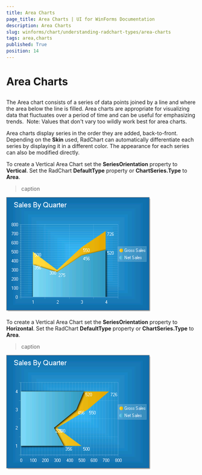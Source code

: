 ```yaml
---
title: Area Charts
page_title: Area Charts | UI for WinForms Documentation
description: Area Charts
slug: winforms/chart/understanding-radchart-types/area-charts
tags: area,charts
published: True
position: 14
---
```


# Area Charts



## 

The Area chart consists of a series of data points joined by a line and where the area below the line is filled. Area charts are appropriate for visualizing data that fluctuates over a period of time and can be useful for emphasizing trends.  Note: Values that don't vary too wildly work best for area charts. 

Area charts display series in the order they are added, back-to-front.  Depending on the __Skin__ used, RadChart can automatically differentiate each series by displaying it in a different color. The appearance for each series can also be modified directly.

To create a Vertical Area Chart set the __SeriesOrientation__ property to __Vertical__. Set the RadChart __DefaultType__ property or __ChartSeries.Type__ to __Area__.


>caption 

![chart-undestanding-radchart-types-area-charts 001](images/chart-undestanding-radchart-types-area-charts001.png)

To create a Vertical Area Chart set the __SeriesOrientation__ property to __Horizontal__. Set the RadChart __DefaultType__ property or __ChartSeries.Type__ to __Area__.
>caption 

![chart-undestanding-radchart-types-area-charts 002](images/chart-undestanding-radchart-types-area-charts002.png)

